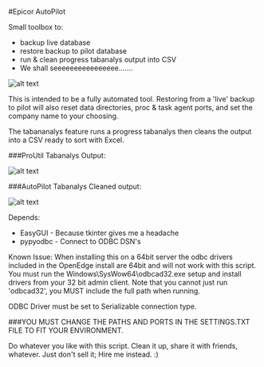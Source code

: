 #Epicor AutoPilot

Small toolbox to:
* backup live database
* restore backup to pilot database
* run & clean progress tabanalys output into CSV
* We shall seeeeeeeeeeeeeeee.......

![alt text](http://puu.sh/2GRwN.png "AutoPilot screenshot")

This is intended to be a fully automated tool. Restoring from a 'live' backup to pilot will also reset data directories, proc & task agent ports, and set the company name to your choosing.

The tabananalys feature runs a progress tabanalys then cleans the output into a CSV ready to sort with Excel.

###ProUtil Tabanalys Output:

![alt text](http://puu.sh/2GRDB.png "Messy tabanalys output")

###AutoPilot Tabanalys Cleaned output:

![alt text](http://puu.sh/2GRKD.png "Cleaned up output")


Depends: 
* EasyGUI - Because tkinter gives me a headache 
* pypyodbc - Connect to ODBC DSN's

Known Issue: When installing this on a 64bit server the odbc drivers included in the OpenEdge install are 64bit and will not work with this script. You must run the Windows\SysWow64\odbcad32.exe setup and install drivers from your 32 bit admin client. Note that you cannot just run 'odbcad32', you MUST include the full path when running.

ODBC Driver must be set to Serializable connection type.

###YOU MUST CHANGE THE PATHS AND PORTS IN THE SETTINGS.TXT FILE TO FIT YOUR ENVIRONMENT.

Do whatever you like with this script. Clean it up, share it with friends, whatever. Just don't sell it; Hire me instead. :)
